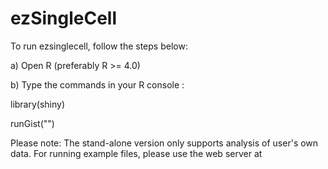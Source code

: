 # ezSingleCell

To run ezsinglecell, follow the steps below:

a) Open R (preferably R >= 4.0)

b) Type the commands in your R console :

library(shiny)

runGist("")

Please note: The stand-alone version only supports analysis of user's own data. For running example files, please use the web server at 
